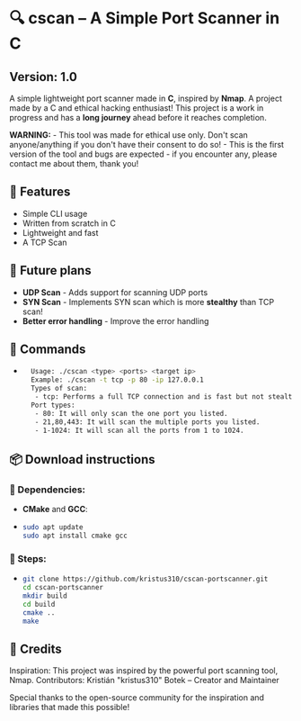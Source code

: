# 🔍 cscan – A Simple Port Scanner in C
## Version: 1.0

A simple lightweight port scanner made in **C**, inspired by **Nmap**. A project made by a C and ethical hacking enthusiast!
This project is a work in progress and has a **long journey** ahead before it reaches completion.

**WARNING:**
    - This tool was made for ethical use only. Don't scan anyone/anything if you don't have their consent to do so!
    - This is the first version of the tool and bugs are expected - if you encounter any, please contact me about them, thank you!
    
## 🚀 Features
- Simple CLI usage
- Written from scratch in C
- Lightweight and fast
- A TCP Scan

## 📅 Future plans
- **UDP Scan** - Adds support for scanning UDP ports
- **SYN Scan** - Implements SYN scan which is more **stealthy** than TCP scan!
- **Better error handling** - Improve the error handling

## 🎯 Commands
- ```bash
    Usage: ./cscan <type> <ports> <target ip>
    Example: ./cscan -t tcp -p 80 -ip 127.0.0.1
    Types of scan:
     - tcp: Performs a full TCP connection and is fast but not stealthy at all.
    Port types:
     - 80: It will only scan the one port you listed.
     - 21,80,443: It will scan the multiple ports you listed.
     - 1-1024: It will scan all the ports from 1 to 1024.

## 📦 Download instructions
### 🧰 Dependencies:
- **CMake** and **GCC**:
- ```bash
  sudo apt update
  sudo apt install cmake gcc
### 📜 Steps:
- ```bash
  git clone https://github.com/kristus310/cscan-portscanner.git
  cd cscan-portscanner
  mkdir build
  cd build
  cmake ..
  make

## 🏅 Credits
Inspiration: This project was inspired by the powerful port scanning tool, Nmap.
Contributors:
    Kristián "kristus310" Botek – Creator and Maintainer
    
Special thanks to the open-source community for the inspiration and libraries that made this possible!
